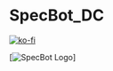 # SpecBot_DC
[![ko-fi](https://www.ko-fi.com/img/donate_sm.png)](https://ko-fi.com/R5R1ON5V)

[![SpecBot Logo](https://cdn.discordapp.com/attachments/536547198813470740/536548223515623427/SpecBot-logo-v2-edit2.png)]

